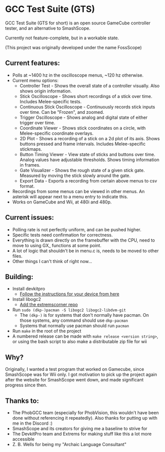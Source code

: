 # GCC Test Suite (GTS)

GCC Test Suite (GTS for short) is an open source GameCube controller tester, and an alternative to SmashScope.

Currently not feature-complete, but in a workable state.

(This project was originally developed under the name FossScope)
## Current features:
- Polls at ~1400 hz in the oscilloscope menus, ~120 hz otherwise.
- Current menu options:
  - Controller Test - Shows the overall state of a controller visually. Also shows origin information.
  - Stick Oscilloscope - Shows short recordings of a stick over time. Includes Melee-specific tests.
  - Continuous Stick Oscilloscope - Continuously records stick inputs over time. Can be "Frozen", and zoomed.
  - Trigger Oscilloscope - Shows analog and digital state of either trigger over time.
  - Coordinate Viewer - Shows stick coordinates on a circle, with Melee-specific coordinate overlays. 
  - 2D Plot - Shows a recording of a stick on a 2d plot of its axis. Shows buttons pressed and frame intervals.
  Includes Melee-specific stickmaps. 
  - Button Timing Viewer - View state of sticks and buttons over time. Analog values have adjustable thresholds.
  Shows timing information in frames.
  - Gate Visualizer - Shows the rough state of a given stick gate. Measured by moving the stick slowly around the gate.
  - Export Data - Exports a recording from certain above menus to csv format. 
- Recordings from some menus can be viewed in other menus. An asterisk will appear next to a menu entry to indicate
this. 
- Works on GameCube and Wii, at 480i and 480p.

## Current issues:
- Polling rate is not perfectly uniform, and can be pushed higher.
- Specific tests need confirmation for correctness.
- Everything is drawn directly on the framebuffer with the CPU, need to move to using GX_ 
functions at some point.
- A lot of logic that shouldn't be in menu.c is, needs to be moved to other files.
- Other things I can't think of right now...

## Building:
- Install devkitpro
  - [Follow the instructions for your device from here](https://devkitpro.org/wiki/devkitPro_pacman)
- Install libogc2
  - [Add the extremscorner repo](https://github.com/extremscorner/pacman-packages#readme)
- Run ```sudo (dkp-)pacman -S libogc2 libogc2-libdvm-git```
  - The ```(dkp-)``` is for systems that don't normally have pacman. On those systems, any command should use
```dkp-pacman```
  - Systems that normally use pacman should run ```pacman```
- Run ```make``` in the root of the project
- A numbered release can be made with ```make release <version string>```, or using the bash script to also make
a distributable zip file for wii

## Why?
Originally, I wanted a test program that worked on Gamecube, since SmashScope was for Wii only. I got motivation to
pick up the project again after the website for SmashScope went down, and made significant progress since then. 

## Thanks to:
- The PhobGCC team (especially for PhobVision, this wouldn't have been done without referencing
it repeatedly). Also thanks for putting up with me in the Discord :)
- SmashScope and its creators for giving me a baseline to strive for
- The DevkitPro team and Extrems for making stuff like this a lot more accessible
- Z. B. Wells for being my "Archaic Language Consultant"

